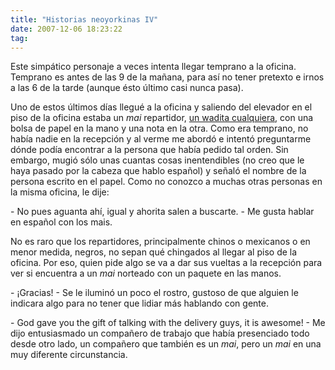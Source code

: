 ```yaml
---
title: "Historias neoyorkinas IV"
date: 2007-12-06 18:23:22
tag: 
---
```

<p>Este simpático personaje a veces intenta llegar temprano a la oficina. Temprano es antes de las 9 de la mañana, para así no tener pretexto e irnos a las 6 de la tarde (aunque ésto último casi nunca pasa).</p>

<p>Uno de estos últimos días llegué a la oficina y saliendo del elevador en el piso de la oficina estaba un <em>mai</em> repartidor, <a href="http://www.flickr.com/photos/raquelydavid/1308745008/in/set-72157601823814058/" target="_blank">un wadita cualquiera</a>, con una bolsa de papel en la mano y una nota en la otra. Como era temprano, no había nadie en la recepción y al verme me abordó e intentó preguntarme dónde podía encontrar a la persona que había pedido tal orden. Sin embargo, mugió sólo unas cuantas cosas inentendibles (no creo que le haya pasado por la cabeza que hablo español) y señaló el nombre de la persona escrito en el papel. Como no conozco a muchas otras personas en la misma oficina, le dije:</p>

<p>- No pues aguanta ahí, igual y ahorita salen a buscarte. - Me gusta hablar en español con los mais.</p>

<p>No es raro que los repartidores, principalmente chinos o mexicanos o en menor medida, negros, no sepan qué chingados al llegar al piso de la oficina. Por eso, quien pide algo se va a dar sus vueltas a la recepción para ver si encuentra a un <em>mai</em> norteado con un paquete en las manos.</p>

<p>- ¡Gracias! - Se le iluminó un poco el rostro, gustoso de que alguien le indicara algo para no tener que lidiar más hablando con gente.</p>

<p>- God gave you the gift of talking with the delivery guys, it is awesome! - Me dijo entusiasmado un compañero de trabajo que había presenciado todo desde otro lado, un compañero que también es un <em>mai</em>, pero un <em>mai</em> en una muy diferente circunstancia.</p>
